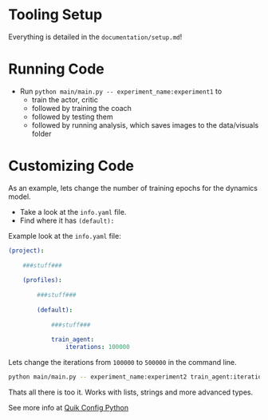 # Tooling Setup

Everything is detailed in the `documentation/setup.md`!

# Running Code

- Run `python main/main.py -- experiment_name:experiment1` to 
    - train the actor, critic
    - followed by training the coach
    - followed by testing them
    - followed by running analysis, which saves images to the data/visuals folder


# Customizing  Code

As an example, lets change the number of training epochs for the dynamics model. 

- Take a look at the `info.yaml` file.
- Find where it has `(default):`

Example look at the `info.yaml` file:

```yaml
(project):
    
    ###stuff###
    
    (profiles):
        
        ###stuff###
        
        (default):
            
            ###stuff###
            
            train_agent:
                iterations: 100000
```

Lets change the iterations from `100000` to `500000` in the command line.

```sh
python main/main.py -- experiment_name:experiment2 train_agent:iterations:500000
```

Thats all there is too it. Works with lists, strings and more advanced types. <br>

See more info at [Quik Config Python](https://github.com/jeff-hykin/quik_config_python#command-line-arguments)
